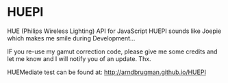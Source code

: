HUEPI
=====

HUE (Philips Wireless Lighting) API for JavaScript
HUEPI sounds like Joepie which makes me smile during Development...

IF you re-use my gamut correction code, please give me some credits and let me know and I will notify you of an update. Thx.

HUEMediate test can be found at:
http://arndbrugman.github.io/HUEPI
